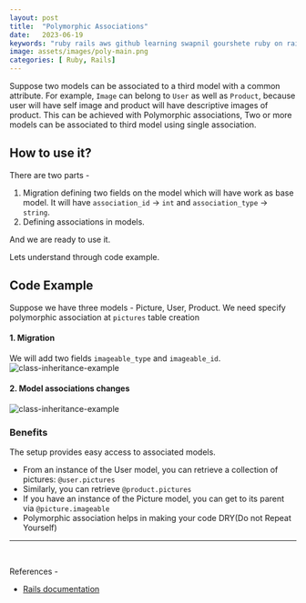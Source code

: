 ```yaml
---
layout: post
title:  "Polymorphic Associations"
date:   2023-06-19
keywords: "ruby rails aws github learning swapnil gourshete ruby on rails"
image: assets/images/poly-main.png
categories: [ Ruby, Rails]
---
```


<!--- Define -->
Suppose two models can be associated to a third model with a common attribute. For example, `Image` can belong to `User` as well as `Product`, because user will have self image and product will have descriptive images of product.
This can be achieved with Polymorphic associations, Two or more models can be associated to third model using single association.


## How to use it?
There are two parts -
1. Migration defining two fields on the model which will have work as base model. It will have `association_id` -> `int` and `association_type` -> `string`.
2. Defining associations in models.

And we are ready to use it.

Lets understand through code example.


## Code Example
Suppose we have three models - Picture, User, Product. We need specify polymorphic association at
`pictures` table creation

#### 1. Migration
We will add two fields `imageable_type` and `imageable_id`.
<img src="{{ '/assets/images/poly-1.png' | prepend: site.baseurl }}" alt="class-inheritance-example">


#### 2. Model associations changes
<img src="{{ '/assets/images/poly-2.png' | prepend: site.baseurl }}" alt="class-inheritance-example">



### Benefits
The setup provides easy access to associated models.
- From an instance of the User model, you can retrieve a collection of pictures: `@user.pictures`
- Similarly, you can retrieve `@product.pictures`
- If you have an instance of the Picture model, you can get to its parent via `@picture.imageable`
- Polymorphic association helps in making your code DRY(Do not Repeat Yourself)


---

<br>

  References - 
 
- [Rails documentation](https://guides.rubyonrails.org/association_basics.html#polymorphic-associations)
